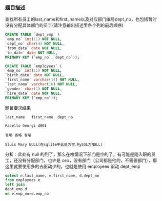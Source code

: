 ### 题目描述
查找所有员工的last_name和first_name以及对应部门编号dept_no，也包括暂时没有分配具体部门的员工(请注意输出描述里各个列的前后顺序)
```sql
CREATE TABLE `dept_emp` (
`emp_no` int(11) NOT NULL,
`dept_no` char(4) NOT NULL,
`from_date` date NOT NULL,
`to_date` date NOT NULL,
PRIMARY KEY (`emp_no`,`dept_no`));

CREATE TABLE `employees` (
`emp_no` int(11) NOT NULL,
`birth_date` date NOT NULL,
`first_name` varchar(14) NOT NULL,
`last_name` varchar(16) NOT NULL,
`gender` char(1) NOT NULL,
`hire_date` date NOT NULL,
PRIMARY KEY (`emp_no`));
```

题目要求结果
```
last_name	first_name	dept_no

Facello Georgi d001

省略 省略 省略

Sluis Mary NULL(在sqlite中此处为空,MySQL为NULL)
```

分析：此处有 null 的列了，那么在啥情况下部门是空的了，有可能是刚入职的员工，还没有分配部门，也许是 ceo，没有部门（公司都是他的，不需要部门），那这里就要使用多的去驱动少的，也就是使用 employees 驱动 dept_emp

```sql
select e.last_name, e.first_name, d.dept_no
from employees e 
left join
dept_emp d
on e.emp_no=d.emp_no
```